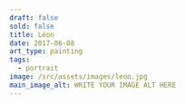 ```yaml
---
draft: false
sold: false
title: Léon
date: 2017-06-08
art_type: painting
tags:
  - portrait
image: /src/assets/images/leon.jpg
main_image_alt: WRITE YOUR IMAGE ALT HERE
---
```

